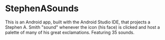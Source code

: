 # StephenASounds
This is an Android app, built with the Android Studio IDE, that projects a Stephen A. Smith "sound" whenever the icon (his face) is clicked and host a palette of many of his great exclamations. Featuring 35 sounds.

